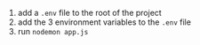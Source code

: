 1. add a `.env` file to the root of the project
2. add the 3 environment variables to the `.env` file
3. run `nodemon app.js`
